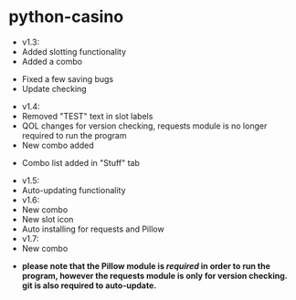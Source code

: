 # python-casino
* v1.3:
* Added slotting functionality
* Added a combo
- Fixed a few saving bugs
- Update checking
* v1.4:
* Removed "TEST" text in slot labels
* QOL changes for version checking, requests module is no longer required to run the program
* New combo added
- Combo list added in "Stuff" tab
* v1.5:
* Auto-updating functionality
* v1.6:
* New combo
* New slot icon
* Auto installing for requests and Pillow
* v1.7:
* New combo
- **please note that  the Pillow module is _required_ in order to run the program, however the requests module is only for version checking. git is also required to auto-update.**
